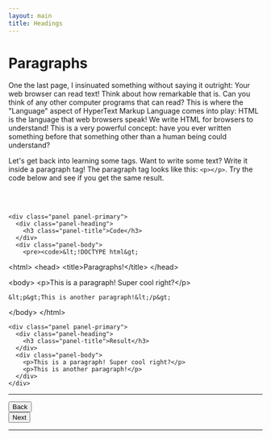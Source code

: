 ```yaml
---
layout: main
title: Headings
---
```


# Paragraphs

One the last page, I insinuated something without saying it outright: Your web browser can read text! Think about how remarkable that is. Can you think of any other computer programs that can read? This is where the "Language" aspect of HyperText Markup Language comes into play: HTML is the language that web browsers speak! We write HTML for browsers to understand! This is a very powerful concept: have you ever written something before that something other than a human being could understand?

Let's get back into learning some tags. Want to write some text? Write it inside a paragraph tag! The paragraph tag looks like this: `<p></p>`. Try the code below and see if you get the same result.

<br></br>

<div class="row">
  <div class="col-md-6">

    <div class="panel panel-primary">
      <div class="panel-heading">
        <h3 class="panel-title">Code</h3>
      </div>
      <div class="panel-body">
        <pre><code>&lt;!DOCTYPE html&gt;
&lt;html&gt;
  &lt;head&gt;
    &lt;title&gt;Paragraphs!&lt;/title&gt;
  &lt;/head&gt;

  &lt;body&gt;
    &lt;p&gt;This is a paragraph! Super cool right?&lt;/p&gt;

    &lt;p&gt;This is another paragraph!&lt;/p&gt;
  &lt;/body&gt;
&lt;/html&gt;
</code></pre>
      </div>
    </div>
  
  </div>
  <div class="col-md-6">

    <div class="panel panel-primary">
      <div class="panel-heading">
        <h3 class="panel-title">Result</h3>
      </div>
      <div class="panel-body">
        <p>This is a paragraph! Super cool right?</p>
        <p>This is another paragraph!</p>
      </div>
    </div>

  </div>
</div>

---

<div class="row">
  <div class="col-md-1">
    <a href="../html"><button type="button" class="btn btn-primary btn-lg">Back</button></a>
  </div>
  <div class="col-md-1">
    <a href="../headings"><button type="button" class="btn btn-primary btn-lg">Next</button></a>
  </div>
</div>

---